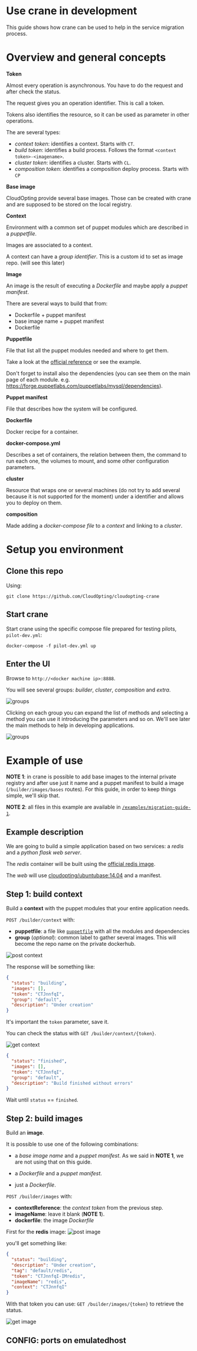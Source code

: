 # Use crane in development

This guide shows how crane can be used to help in the service migration process.

# Overview and general concepts

__Token__

Almost every operation is asynchronous. You have to do the request and after check the status.

The request gives you an operation identifier. This is call a token.

Tokens also identifies the resource, so it can be used as parameter in other operations.

The are several types:

- _context token_: identifies a context. Starts with `CT`.
- _build token_: identifies a build process. Follows the format `<context token>-<imagename>`.
- _cluster token_: identifies a cluster. Starts with `CL`.
- _composition token_: identifies a composition deploy process. Starts with `CP`

__Base image__

CloudOpting provide several base images. Those can be created with crane and are supposed to be stored on the local registry.

__Context__

Environment with a common set of puppet modules which are described in a _puppetfile_.

Images are associated to a context.

A context can have a _group identifier_. This is a custom id to set as image repo. (will see this later)

__Image__

An image is the result of executing a _Dockerfile_ and maybe apply a _puppet manifest_.

There are several ways to build that from:

- Dockerfile + puppet manifest
- base image name + puppet manifest
- Dockerfile

__Puppetfile__

File that list all the puppet modules needed and where to get them.

Take a look at the [official reference](https://docs.puppetlabs.com/pe/latest/r10k_puppetfile.html) or see the example.

Don't forget to install also the dependencies (you can see them on the main page of each module. e.g. https://forge.puppetlabs.com/puppetlabs/mysql/dependencies).

__Puppet manifest__

File that describes how the system will be configured.

__Dockerfile__

Docker recipe for a container.

__docker-compose.yml__

Describes a set of containers, the relation between them, the command to run each one, the volumes to mount, and some other configuration parameters.

__cluster__

Resource that wraps one or several machines (do not try to add several because it is not supported for the moment) under a identifier and allows you to deploy on them.

__composition__

Made adding a _docker-compose file_ to a _context_ and linking to a _cluster_.

# Setup you environment

## Clone this repo

Using:

`git clone https://github.com/CloudOpting/cloudopting-crane`

## Start crane

Start crane using the specific compose file prepared for testing pilots, `pilot-dev.yml`:

`docker-compose -f pilot-dev.yml up`


## Enter the UI

Browse to `http://<docker machine ip>:8888`.

You will see several groups: _builder_, _cluster_, _composition_ and _extra_.

![groups](/docs/resources/commander1.png)

Clicking on each group you can expand the list of methods and selecting a method you can use it introducing the parameters and so on. We'll see later the main methods to help in developing applications.

![groups](/docs/resources/commander2.png)


# Example of use

__NOTE 1__: in crane is possible to add base images to the internal private registry and after use just it name and a puppet manifest to build a image (`/builder/images/bases` routes). For this guide, in order to keep things simple, we'll skip that.

__NOTE 2__: all files in this example are available in [`/examples/migration-guide-1`](/examples/migration-guide-1).

## Example description

We are going to build a simple application based on two services: a _redis_ and a _python flask web server_.

The _redis_ container will be built using the [official redis image](https://hub.docker.com/_/redis/).

The _web_ will use [cloudopting/ubuntubase:14.04](https://hub.docker.com/r/cloudopting/ubuntubase) and a manifest.

## Step 1: __build context__

Build a __context__ with the puppet modules that your entire application needs.

`POST /builder/context` with:

- __puppetfile__: a file like [`puppetfile`](/examples/migration-guide-1) with all the modules and dependencies
- __group__ (_optional_): common label to gather several images. This will become the repo name on the private dockerhub.

![post context](/docs/resources/commander-post-context.png)

The response will be something like:

```json
{
  "status": "building",
  "images": [],
  "token": "CTJnnfqI",
  "group": "default",
  "description": "Under creation"
}
```

It's important the `token` parameter, save it.

You can check the status with `GET /builder/context/{token}`.

![get context](/docs/resources/commander-get-context.png)

```json
{
  "status": "finished",
  "images": [],
  "token": "CTJnnfqI",
  "group": "default",
  "description": "Build finished without errors"
}
```

Wait until `status` == `finished`.

## Step 2: __build images__

Build an __image__.

It is possible to use one of the following combinations:

- a _base image name_ and a _puppet manifest_. As we said in __NOTE 1__, we are not using that on this guide.

- a _Dockerfile_ and a _puppet manifest_.

- just a _Dockerfile_.

`POST /builder/images` with:

- __contextReference__: the _context token_ from the previous step.
- __imageName__: leave it blank (__NOTE 1__).
- __dockerfile__: the image _Dockerfile_


First for the __redis__ image:
![post image](/docs/resources/commander-post-image.png)

you'll get something like:
```json
{
  "status": "building",
  "description": "Under creation",
  "tag": "default/redis",
  "token": "CTJnnfqI-IMredis",
  "imageName": "redis",
  "context": "CTJnnfqI"
}
```

With that token you can use: `GET /builder/images/{token}` to retrieve the status.

![get image](/docs/resources/commander-get-image.png)



## CONFIG: ports on emulatedhost
